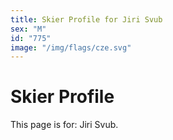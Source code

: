 ```yaml
---
title: Skier Profile for Jiri Svub
sex: "M"
id: "775"
image: "/img/flags/cze.svg" 
---
```


# Skier Profile

This page is for: Jiri Svub.
    